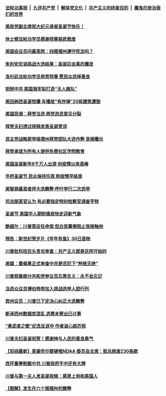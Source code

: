 

####  [法轮功真相](../../../../basic/blob/master/README.md?t=12262131) &nbsp;|&nbsp; [九评共产党](../../../../9ping.md/blob/master/README.md?t=12262131) &nbsp;|&nbsp; [解体党文化](../../../../jtdwh.md/blob/master/README.md?t=12262131)  &nbsp;|&nbsp; [共产主义的终极目的](../../../../gczydzjmd.md/blob/master/README.md?t=12262131) &nbsp;|&nbsp; [魔鬼在统治我们的世界](../../../../mgztzwmdsj.md/blob/master/README.md?t=12262131) 

#### [美政党副主席祝大纪元读者圣诞节快乐！](../pages/prog203/a103018373.md?t=12262131) 

#### [休士顿法轮功学员感谢师尊慈悲救度](../pages/prog203/a103018362.md?t=12262131) 

#### [美国会议员问最高院：四摇摆州遵守宪法吗？](../pages/prog203/a103018352.md?t=12262131) 

#### [朱利安尼谈挑战大选结果：圣诞后会真的爆发](../pages/prog203/a103018335.md?t=12262131) 

#### [洛杉矶法轮功学员恭贺师尊 愿民众选择善良](../pages/prog203/a103018281.md?t=12262131) 

#### [扼制中共 美国海军拟打造“无人舰队”](../pages/prog203/a103018249.md?t=12262131) 

#### [美田纳西圣诞惊爆 车播放“有炸弹”20栋建筑遭毁](../pages/prog203/a103018157.md?t=12262131) 

#### [美国民调：拜登当选 两党选民意见分裂](../pages/prog203/a103018114.md?t=12262131) 

#### [拜登夫妇透过视频发表圣诞贺词](../pages/prog203/a103018122.md?t=12262131) 

#### [民主党战略家举报德州拜登团队大选作弊 音频曝光](../pages/prog203/a103018028.md?t=12262131) 

#### [拜登承诺为所有人提供免费社区学院教育](../pages/prog203/a103018076.md?t=12262131) 

#### [美国圣诞新年8千万人出游 创疫情以来高峰](../pages/prog203/a103018073.md?t=12262131) 

#### [华府圣诞节 民众保持乐观 盼疫情早结束](../pages/prog203/a103018026.md?t=12262131) 

#### [美智商最高者抨大选舞弊 呼吁举行二次选举](../pages/prog203/a103017819.md?t=12262131) 

#### [司法部高官认为 有必要指定特别检察官调查亨特](../pages/prog203/a103018009.md?t=12262131) 

#### [圣诞节 美国华人期盼瘟疫快走迎新气象](../pages/prog203/a103018012.md?t=12262131) 

#### [鲍威尔：川普答应任命我 但白宫幕僚阻止我接触他](../pages/prog203/a103017981.md?t=12262131) 

#### [预告：新世纪贺岁片《年年有鱼》30日首映](../pages/prog203/a103017989.md?t=12262131) 

#### [川普批科技巨头言论审查：共产主义就是这样开始的](../pages/prog203/a103017949.md?t=12262131) 

#### [美媒：蓬佩奥正式审查中共是否犯下“种族灭绝”](../pages/prog203/a103017973.md?t=12262131) 

#### [川普怒轰部分共和党参议员忘恩负义：永不会忘记](../pages/prog203/a103017852.md?t=12262131) 

#### [当选众议员博伯特将加入挑战选举人团行列](../pages/prog203/a103017911.md?t=12262131) 

#### [宾州议员：川普已下定决心纠正大选舞弊](../pages/prog203/a103017887.md?t=12262131) 

#### [新泽西州数据库混乱 选票未寄出已计算](../pages/prog203/a103017825.md?t=12262131) 

#### [“勇武者之歌”纪念反送中 作者谈心路历程](../pages/prog203/a103017770.md?t=12262131) 

#### [川普夫妇圣诞祝贺！感谢神与人民的善良勇气](../pages/prog203/a103017768.md?t=12262131) 

#### [【前线最新】麦康奈尔要硬推NDAA 委员会主席：挺总统废230条款](../pages/prog203/a103017732.md?t=12262131) 

#### [连环重拳制裁中共 川普政府手中还有大牌](../pages/prog203/a103017591.md?t=12262131) 

#### [川普与第一夫人发圣诞视频：感恩上帝和美国人](../pages/prog203/a103017583.md?t=12262131) 

#### [【图解】发生在六个摇摆州的舞弊](../pages/prog203/a103017524.md?t=12262131) 

